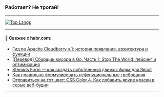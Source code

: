 ### Работает? Не трогай!

---
<!--
#### 🛠️ Technical stack:

![Java](https://img.shields.io/badge/Java-informational?logo=Oracle&style=flat&logoColor=white&color=FF4500)
![Kotlin](https://img.shields.io/badge/Kotlin-informational?logo=Kotlin&style=flat&logoColor=white&color=774D97)
![TS](https://img.shields.io/badge/TypeScript-informational?logo=typeScript&style=flat&logoColor=black&color=017acc)
![Python](https://img.shields.io/badge/Python-informational?logo=Python&style=flat&logoColor=black&color=ffdd54) <br>
![Spring](https://img.shields.io/badge/Spring-informational?logo=Spring&style=flat&logoColor=white&color=6DB33F) 
![SpringBoot](https://img.shields.io/badge/SpringBoot-informational?logo=SpringBoot&style=flat&logoColor=white&color=6DB33F)
![Nest](https://img.shields.io/badge/NestJS-informational?logo=NestJS&style=flat&logoColor=white&color=E0234E) 
![NodeJS](https://img.shields.io/badge/NodeJS-informational?logo=node.js&style=flat&logoColor=white&color=70A760)<br>
![PostgreSQL](https://img.shields.io/badge/PostgreSQL-informational?logo=PostgreSQL&style=flat&logoColor=white&color=DAA520)
![MongoDB](https://img.shields.io/badge/MongoDB-informational?logo=MongoDB&style=flat&logoColor=white&color=870000)
![Apache](https://img.shields.io/badge/Apache-informational?logo=apache&style=flat&logoColor=white&color=f74e28)

___ 
-->

<!--- #### 🛠️ : --->

[![Top Langs](https://github-readme-stats-82jvfl3w3-advtsettinggmailcoms-projects.vercel.app/api/top-langs/?username=zloylis&langs_count=10&hide_title=true&title_color=e6edf3&size_weight=0.5&count_weight=0.5&layout=compact&hide_progress=true&hide_border=true&theme=dracula&hide=css,makefile,cmake)](https://github.com/zloylis)

<!---


####  :octocat:&nbsp;&nbsp; Статистика:

![GitHub stats](https://github-readme-stats-u2qms2cxw-advtsettinggmailcoms-projects.vercel.app/api?username=zloylis&show_icons=true&hide_border=true&theme=dracula&title_color=e6edf3&include_all_commits=true&count_private=true&hide_rank=false&hide_title=true&rank_icon=github)
-->
---

#### 💬 Свежее с habr.com:

<!-- BLOG-POST-LIST:START -->
- [Гид по Apache Cloudberry ч.1: история появления, архитектура и функции](https://habr.com/ru/companies/yandex_cloud_and_infra/articles/948496/?utm_source=habrahabr&utm_medium=rss&utm_campaign=948496)
- [[Перевод] Сборщик мусора в Go. Часть 1: Stop The World, пейсинг и оптимизация](https://habr.com/ru/articles/946774/?utm_source=habrahabr&utm_medium=rss&utm_campaign=946774)
- [Steroids Form — как создать собственный движок форм для React](https://habr.com/ru/companies/kozhindev/articles/948468/?utm_source=habrahabr&utm_medium=rss&utm_campaign=948468)
- [Как правильно формулировать нефункциональные требования](https://habr.com/ru/articles/948506/?utm_source=habrahabr&utm_medium=rss&utm_campaign=948506)
- [Отправиться на тот цвет: CSS Color 4. Как добавить яркие краски в серые веб-будни](https://habr.com/ru/companies/tbank/articles/948450/?utm_source=habrahabr&utm_medium=rss&utm_campaign=948450)
<!-- BLOG-POST-LIST:END -->

---

